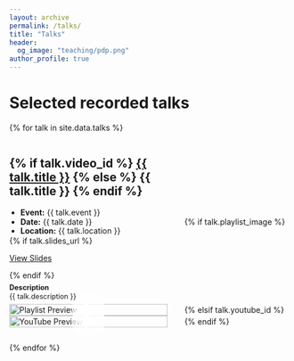 ```yaml
---
layout: archive
permalink: /talks/
title: "Talks"
header:
  og_image: "teaching/pdp.png"
author_profile: true
---
```


# Selected recorded talks

{% for talk in site.data.talks %}
<div class="talks-entry" style="margin-bottom: 2em;">
  <div class="talks-content">
    <h2>
      {% if talk.video_id %}
      <a href="{{ talk.video_id }}" target="_blank">{{ talk.title }}</a>
      {% else %}
      {{ talk.title }}
      {% endif %}
    </h2>
    <ul style="line-height: 1.2; padding-left: 20px; margin: 0;">
      <li><strong>Event:</strong> {{ talk.event }}</li>
      <li><strong>Date:</strong> {{ talk.date }}</li>
      <li><strong>Location:</strong> {{ talk.location }}</li>
    </ul>
    {% if talk.slides_url %}
    <p><a href="{{ talk.slides_url }}">View Slides</a></p>
    {% endif %}
    <p style="margin: 0.5em 0; line-height: 1.2; font-size: 0.9em;">
      <strong>Description</strong><br>{{ talk.description }}
    </p>
  </div>
  
  {% if talk.playlist_image %}
  <div class="talks-video">
    <a href="{{ talk.video_id }}" title="Watch Video" target="_blank" class="talks-video-link">
      <img src="{{ talk.playlist_image }}" alt="Playlist Preview" class="talks-preview-image">
      <div class="play-button-overlay">
        <!-- SVG play button code with mask cutout using youtube_id for uniqueness -->
        <svg width="64" height="64" viewBox="0 0 68 68" xmlns="http://www.w3.org/2000/svg">
          <mask id="mask{{ talk.youtube_id }}" x="0" y="0" width="68" height="68" maskUnits="userSpaceOnUse">
            <rect x="0" y="0" width="68" height="68" fill="#ffffff"/>
            <polygon points="27,20 27,48 49,34" fill="#000000"/>
          </mask>
          <circle cx="34" cy="34" r="32" fill="rgba(255, 255, 255, 0.7)" mask="url(#mask{{ talk.youtube_id }})"/>
          <polygon points="27,20 27,48 49,34" fill="#ffffff" mask="url(#mask{{ talk.youtube_id }})"/>
        </svg>
      </div>
    </a>
  </div>
  {% elsif talk.youtube_id %}
  <div class="talks-video">
    <a href="http://www.youtube.com/watch?v={{ talk.youtube_id }}" title="Watch on YouTube" target="_blank" class="talks-video-link">
      <img src="http://img.youtube.com/vi/{{ talk.youtube_id }}/0.jpg" alt="YouTube Preview" class="talks-preview-image">
      <div class="play-button-overlay">
        <!-- Same SVG play button code -->
        <svg width="64" height="64" viewBox="0 0 68 68" xmlns="http://www.w3.org/2000/svg">
          <mask id="mask{{ talk.youtube_id }}" x="0" y="0" width="68" height="68" maskUnits="userSpaceOnUse">
            <rect x="0" y="0" width="68" height="68" fill="#ffffff"/>
            <polygon points="27,20 27,48 49,34" fill="#000000"/>
          </mask>
          <circle cx="34" cy="34" r="32" fill="rgba(255, 255, 255, 0.7)" mask="url(#mask{{ talk.youtube_id }})"/>
          <polygon points="27,20 27,48 49,34" fill="#ffffff" mask="url(#mask{{ talk.youtube_id }})"/>
        </svg>
      </div>
    </a>
  </div>
  {% endif %}
</div>
{% endfor %}

<style>
/* Existing styles... */

.talks-entry {
  display: grid;
  grid-template-columns: 3fr 2fr; /* Adjusted for proper alignment */
  column-gap: 30px; /* Increased gap for more space between description and video */
  align-items: center; /* Center the items vertically */
  margin-bottom: 2em;
}

.talks-content {
  padding-right: 1em; /* Added padding between text and video */
}

.talks-video {
  position: relative;
}

.talks-video-link {
  display: block;
  position: relative;
  transition: box-shadow 0.3s ease; /* Shadow transition */
}

.talks-preview-image {
  transition: transform 0.3s ease; /* Transform transition for scaling the image */
  display: block;
  width: 100%;
  height: auto;
  margin: 0 auto; /* Center the image */
}

.talks-video-link:hover .talks-preview-image,
.talks-video-link:focus .talks-preview-image {
  transform: scale(1.03); /* Slightly enlarge the image */
  box-shadow: 0 4px 8px rgba(0,0,0,0.2); /* Add shadow for depth */
}

.play-button-overlay {
  position: absolute;
  top: 50%;
  left: 50%;
  transform: translate(-50%, -50%);
  display: flex;
  align-items: center;
  justify-content: center;
  cursor: pointer;
  z-index: 100; /* Ensured it is on top of other elements */
}

@media (max-width: 767px) {
  .talks-entry {
    grid-template-columns: 1fr; /* Single column on small screens */
    align-items: flex-start; /* Align items to the start on small screens */
  }

  .talks-video {
    order: 2;
    margin: auto; /* Center the video */
    margin-top: 1em; /* Space between text and video on small screens */
    width: 80%; /* Video preview width is 80% of the text column width */
  }

  .talks-video a {
    width: 100%; /* Full width of the video container */
  }
}
</style>
